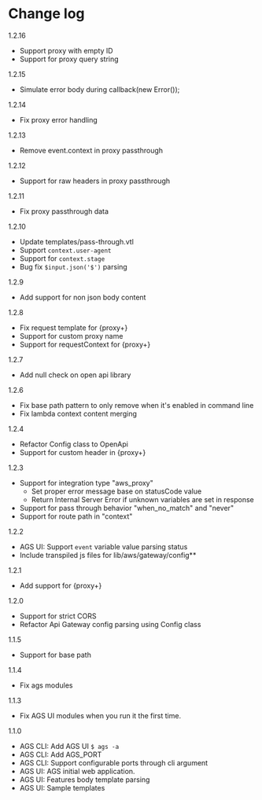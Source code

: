 # Change log

1.2.16
* Support proxy with empty ID
* Support for proxy query string

1.2.15
* Simulate error body during callback(new Error());

1.2.14
* Fix proxy error handling

1.2.13
* Remove event.context in proxy passthrough

1.2.12
* Support for raw headers in proxy passthrough

1.2.11
* Fix proxy passthrough data

1.2.10
* Update templates/pass-through.vtl
* Support `context.user-agent`
* Support for `context.stage`
* Bug fix `$input.json('$')` parsing

1.2.9
* Add support for non json body content

1.2.8
* Fix request template for {proxy+}
* Support for custom proxy name
* Support for requestContext for {proxy+}

1.2.7
* Add null check on open api library

1.2.6
* Fix base path pattern to only remove when it's enabled in command line
* Fix lambda context content merging

1.2.4
* Refactor Config class to OpenApi
* Support for custom header in {proxy+}

1.2.3
* Support for integration type "aws_proxy"
    - Set proper error message base on statusCode value
    - Return Internal Server Error if unknown variables are set in response
* Support for pass through behavior "when_no_match" and "never"
* Support for route path in "context"

1.2.2
* AGS UI: Support `event` variable value parsing status 
* Include transpiled js files for lib/aws/gateway/config**

1.2.1
* Add support for {proxy+}

1.2.0
* Support for strict CORS
* Refactor Api Gateway config parsing using Config class

1.1.5
* Support for base path

1.1.4
* Fix ags modules

1.1.3
* Fix AGS UI modules when you run it the first time.

1.1.0
* AGS CLI: Add AGS UI `$ ags -a`
* AGS CLI: Add AGS_PORT
* AGS CLI: Support configurable ports through cli argument
* AGS UI: AGS initial web application.
* AGS UI: Features body template parsing
* AGS UI: Sample templates
